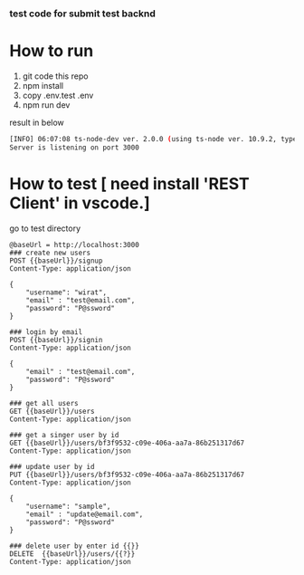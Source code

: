 ### test code for submit test backnd

# How to run

1. git code this repo
2. npm install
3. copy .env.test .env
4. npm run dev

result in below
```bash
[INFO] 06:07:08 ts-node-dev ver. 2.0.0 (using ts-node ver. 10.9.2, typescript ver. 5.4.5)
Server is listening on port 3000
```

# How to test [ need install 'REST Client' in vscode.]

go to test directory


```code
@baseUrl = http://localhost:3000
### create new users
POST {{baseUrl}}/signup
Content-Type: application/json

{
    "username": "wirat",
    "email" : "test@email.com",
    "password": "P@ssword"
}

### login by email
POST {{baseUrl}}/signin
Content-Type: application/json

{
    "email" : "test@email.com",
    "password": "P@ssword"
}

### get all users
GET {{baseUrl}}/users
Content-Type: application/json

### get a singer user by id
GET {{baseUrl}}/users/bf3f9532-c09e-406a-aa7a-86b251317d67
Content-Type: application/json

### update user by id
PUT {{baseUrl}}/users/bf3f9532-c09e-406a-aa7a-86b251317d67
Content-Type: application/json

{
    "username": "sample",
    "email" : "update@email.com",
    "password": "P@ssword"
}

### delete user by enter id {{}}
DELETE  {{baseUrl}}/users/{{?}}
Content-Type: application/json

```

